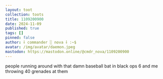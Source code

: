 ```yaml
---
layout: toot
collection: toots
title: 1109200900
date: 2024-11-09
published: true
tags: []
pinned: false
author: ⸸ commander ░ nova ⸸ :~$
avatar: /img/avatar/daemon.jpeg
mastodon: https://mastodon.online/@cmdr_nova/1109200900
---
```


people running around with that damn baseball bat in black ops 6 and me throwing 40 grenades at them
